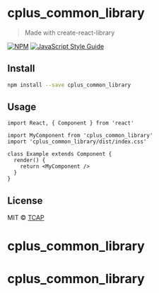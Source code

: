 # cplus_common_library

> Made with create-react-library

[![NPM](https://img.shields.io/npm/v/cplus_common_library.svg)](https://www.npmjs.com/package/cplus_common_library) [![JavaScript Style Guide](https://img.shields.io/badge/code_style-standard-brightgreen.svg)](https://standardjs.com)

## Install

```bash
npm install --save cplus_common_library
```

## Usage

```tsx
import React, { Component } from 'react'

import MyComponent from 'cplus_common_library'
import 'cplus_common_library/dist/index.css'

class Example extends Component {
  render() {
    return <MyComponent />
  }
}
```

## License

MIT © [TCAP](https://github.com/TCAP)
# cplus_common_library
# cplus_common_library
